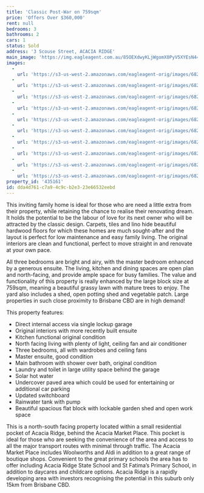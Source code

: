 ```yaml
---
title: 'Classic Post-War on 759sqm'
price: 'Offers Over $360,000'
rent: null
bedrooms: 3
bathrooms: 2
cars: 1
status: Sold
address: '3 Scouse Street, ACACIA RIDGE'
main_image: 'https://img.eagleagent.com.au/85OEXdwyKLjWgomX0PyV5XYEsN4=/1280x854/smart/https://s3-us-west-2.amazonaws.com/eagleagent-orig/images/6821163/125217298-image-M.jpg'
images:
  -
    url: 'https://s3-us-west-2.amazonaws.com/eagleagent-orig/images/6821172/125217298-image-I.jpg'
  -
    url: 'https://s3-us-west-2.amazonaws.com/eagleagent-orig/images/6821171/125217298-image-H.jpg'
  -
    url: 'https://s3-us-west-2.amazonaws.com/eagleagent-orig/images/6821170/125217298-image-G.jpg'
  -
    url: 'https://s3-us-west-2.amazonaws.com/eagleagent-orig/images/6821169/125217298-image-F.jpg'
  -
    url: 'https://s3-us-west-2.amazonaws.com/eagleagent-orig/images/6821168/125217298-image-E.jpg'
  -
    url: 'https://s3-us-west-2.amazonaws.com/eagleagent-orig/images/6821167/125217298-image-D.jpg'
  -
    url: 'https://s3-us-west-2.amazonaws.com/eagleagent-orig/images/6821166/125217298-image-C.jpg'
  -
    url: 'https://s3-us-west-2.amazonaws.com/eagleagent-orig/images/6821165/125217298-image-B.jpg'
  -
    url: 'https://s3-us-west-2.amazonaws.com/eagleagent-orig/images/6821164/125217298-image-A.jpg'
  -
    url: 'https://s3-us-west-2.amazonaws.com/eagleagent-orig/images/6821163/125217298-image-M.jpg'
property_id: '435161'
id: dda4d761-c7a9-4c9c-b2e3-23e66532eebd
---
```

This inviting family home is ideal for those who are need a little extra from their property, while retaining the chance to realise their renovating dream. It holds the potential to be the labour of love for its next owner who will be attracted by the classic design. Carpets, tiles and lino hide beautiful hardwood floors for which these homes are much sought-after and the layout is perfect for low maintenance and easy family living. The original interiors are clean and functional, perfect to move straight in and renovate at your own pace.

All three bedrooms are bright and airy, with the master bedroom enhanced by a generous ensuite. The living, kitchen and dining spaces are open plan and north-facing, and provide ample space for busy families. The value and functionality of this property is really enhanced by the large block size at 759sqm, meaning a beautiful grassy lawn with mature trees to enjoy. The yard also includes a shed, open potting shed and vegetable patch. Large properties in such close proximity to Brisbane CBD are in high demand!

This property features:

*  Direct internal access via single lockup garage
*  Original interiors with more recently built ensuite
*  Kitchen functional original condition
*  North facing living with plenty of light, ceiling fan and air conditioner
*  Three bedrooms, all with wardrobes and ceiling fans
*  Master ensuite, good condition
*  Main bathroom with shower over bath, original condition
*  Laundry and toilet in large utility space behind the garage
*  Solar hot water
*  Undercover paved area which could be used for entertaining or additional car parking
*  Updated switchboard
*  Rainwater tank with pump
*  Beautiful spacious flat block with lockable garden shed and open work space

This is a north-south facing property located within a small residential pocket of Acacia Ridge, behind the Acacia Market Place. This pocket is ideal for those who are seeking the convenience of the area and access to all the major transport routes with minimal through traffic. The Acacia Market Place includes Woolworths and Aldi in addition to a great range of boutique shops. Convenient to the great primary schools the area has to offer including Acacia Ridge State School and St Fatima’s Primary School, in addition to daycares and childcare options. Acacia Ridge is a rapidly developing area with investors recognising the potential in this suburb only 15km from Brisbane CBD.